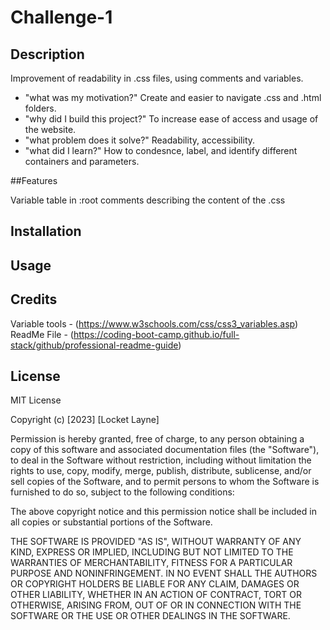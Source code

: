 # Challenge-1

## Description

Improvement of readability in .css files, using comments and variables.

- "what was my motivation?" Create and easier to navigate .css and .html folders.
- "why did I build this project?" To increase ease of access and usage of the website.
- "what problem does it solve?" Readability, accessibility.
- "what did I learn?" How to condesnce, label, and identify different containers and parameters. 

##Features

Variable table in :root 
comments describing the content of the .css

## Installation

## Usage

## Credits

Variable tools - (https://www.w3schools.com/css/css3_variables.asp)
ReadMe File - (https://coding-boot-camp.github.io/full-stack/github/professional-readme-guide)

## License 

MIT License

Copyright (c) [2023] [Locket Layne]

Permission is hereby granted, free of charge, to any person obtaining a copy
of this software and associated documentation files (the "Software"), to deal
in the Software without restriction, including without limitation the rights
to use, copy, modify, merge, publish, distribute, sublicense, and/or sell
copies of the Software, and to permit persons to whom the Software is
furnished to do so, subject to the following conditions:

The above copyright notice and this permission notice shall be included in all
copies or substantial portions of the Software.

THE SOFTWARE IS PROVIDED "AS IS", WITHOUT WARRANTY OF ANY KIND, EXPRESS OR
IMPLIED, INCLUDING BUT NOT LIMITED TO THE WARRANTIES OF MERCHANTABILITY,
FITNESS FOR A PARTICULAR PURPOSE AND NONINFRINGEMENT. IN NO EVENT SHALL THE
AUTHORS OR COPYRIGHT HOLDERS BE LIABLE FOR ANY CLAIM, DAMAGES OR OTHER
LIABILITY, WHETHER IN AN ACTION OF CONTRACT, TORT OR OTHERWISE, ARISING FROM,
OUT OF OR IN CONNECTION WITH THE SOFTWARE OR THE USE OR OTHER DEALINGS IN THE
SOFTWARE.
